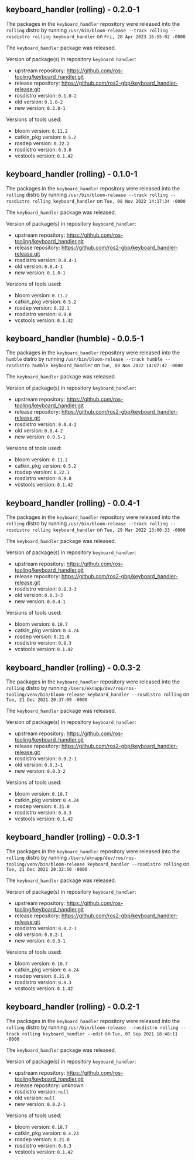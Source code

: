 ## keyboard_handler (rolling) - 0.2.0-1

The packages in the `keyboard_handler` repository were released into the `rolling` distro by running `/usr/bin/bloom-release --track rolling --rosdistro rolling keyboard_handler` on `Fri, 28 Apr 2023 16:55:02 -0000`

The `keyboard_handler` package was released.

Version of package(s) in repository `keyboard_handler`:

- upstream repository: https://github.com/ros-tooling/keyboard_handler.git
- release repository: https://github.com/ros2-gbp/keyboard_handler-release.git
- rosdistro version: `0.1.0-2`
- old version: `0.1.0-2`
- new version: `0.2.0-1`

Versions of tools used:

- bloom version: `0.11.2`
- catkin_pkg version: `0.5.2`
- rosdep version: `0.22.2`
- rosdistro version: `0.9.0`
- vcstools version: `0.1.42`


## keyboard_handler (rolling) - 0.1.0-1

The packages in the `keyboard_handler` repository were released into the `rolling` distro by running `/usr/bin/bloom-release --track rolling --rosdistro rolling keyboard_handler` on `Tue, 08 Nov 2022 14:17:34 -0000`

The `keyboard_handler` package was released.

Version of package(s) in repository `keyboard_handler`:

- upstream repository: https://github.com/ros-tooling/keyboard_handler.git
- release repository: https://github.com/ros2-gbp/keyboard_handler-release.git
- rosdistro version: `0.0.4-1`
- old version: `0.0.4-1`
- new version: `0.1.0-1`

Versions of tools used:

- bloom version: `0.11.2`
- catkin_pkg version: `0.5.2`
- rosdep version: `0.22.1`
- rosdistro version: `0.9.0`
- vcstools version: `0.1.42`


## keyboard_handler (humble) - 0.0.5-1

The packages in the `keyboard_handler` repository were released into the `humble` distro by running `/usr/bin/bloom-release --track humble --rosdistro humble keyboard_handler` on `Tue, 08 Nov 2022 14:07:47 -0000`

The `keyboard_handler` package was released.

Version of package(s) in repository `keyboard_handler`:

- upstream repository: https://github.com/ros-tooling/keyboard_handler.git
- release repository: https://github.com/ros2-gbp/keyboard_handler-release.git
- rosdistro version: `0.0.4-2`
- old version: `0.0.4-2`
- new version: `0.0.5-1`

Versions of tools used:

- bloom version: `0.11.2`
- catkin_pkg version: `0.5.2`
- rosdep version: `0.22.1`
- rosdistro version: `0.9.0`
- vcstools version: `0.1.42`


## keyboard_handler (rolling) - 0.0.4-1

The packages in the `keyboard_handler` repository were released into the `rolling` distro by running `/usr/bin/bloom-release --track rolling --rosdistro rolling keyboard_handler` on `Tue, 29 Mar 2022 13:00:33 -0000`

The `keyboard_handler` package was released.

Version of package(s) in repository `keyboard_handler`:

- upstream repository: https://github.com/ros-tooling/keyboard_handler.git
- release repository: https://github.com/ros2-gbp/keyboard_handler-release.git
- rosdistro version: `0.0.3-3`
- old version: `0.0.3-3`
- new version: `0.0.4-1`

Versions of tools used:

- bloom version: `0.10.7`
- catkin_pkg version: `0.4.24`
- rosdep version: `0.21.0`
- rosdistro version: `0.8.3`
- vcstools version: `0.1.42`


## keyboard_handler (rolling) - 0.0.3-2

The packages in the `keyboard_handler` repository were released into the `rolling` distro by running `/Users/eknapp/dev/ros/ros-tooling/venv/bin/bloom-release keyboard_handler --rosdistro rolling` on `Tue, 21 Dec 2021 20:37:09 -0000`

The `keyboard_handler` package was released.

Version of package(s) in repository `keyboard_handler`:

- upstream repository: https://github.com/ros-tooling/keyboard_handler.git
- release repository: https://github.com/ros2-gbp/keyboard_handler-release.git
- rosdistro version: `0.0.2-1`
- old version: `0.0.3-1`
- new version: `0.0.3-2`

Versions of tools used:

- bloom version: `0.10.7`
- catkin_pkg version: `0.4.24`
- rosdep version: `0.21.0`
- rosdistro version: `0.8.3`
- vcstools version: `0.1.42`


## keyboard_handler (rolling) - 0.0.3-1

The packages in the `keyboard_handler` repository were released into the `rolling` distro by running `/Users/eknapp/dev/ros/ros-tooling/venv/bin/bloom-release keyboard_handler --rosdistro rolling` on `Tue, 21 Dec 2021 20:32:50 -0000`

The `keyboard_handler` package was released.

Version of package(s) in repository `keyboard_handler`:

- upstream repository: https://github.com/ros-tooling/keyboard_handler.git
- release repository: https://github.com/ros2-gbp/keyboard_handler-release.git
- rosdistro version: `0.0.2-1`
- old version: `0.0.2-1`
- new version: `0.0.3-1`

Versions of tools used:

- bloom version: `0.10.7`
- catkin_pkg version: `0.4.24`
- rosdep version: `0.21.0`
- rosdistro version: `0.8.3`
- vcstools version: `0.1.42`


## keyboard_handler (rolling) - 0.0.2-1

The packages in the `keyboard_handler` repository were released into the `rolling` distro by running `/usr/bin/bloom-release --rosdistro rolling --track rolling keyboard_handler --edit` on `Tue, 07 Sep 2021 18:48:11 -0000`

The `keyboard_handler` package was released.

Version of package(s) in repository `keyboard_handler`:

- upstream repository: https://github.com/ros-tooling/keyboard_handler.git
- release repository: unknown
- rosdistro version: `null`
- old version: `null`
- new version: `0.0.2-1`

Versions of tools used:

- bloom version: `0.10.7`
- catkin_pkg version: `0.4.23`
- rosdep version: `0.21.0`
- rosdistro version: `0.8.3`
- vcstools version: `0.1.42`


